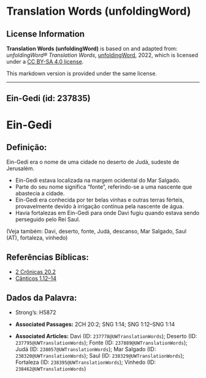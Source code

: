 # Translation Words (unfoldingWord)

## License Information

**Translation Words (unfoldingWord)** is based on and adapted from: _unfoldingWord® Translation Words_, [unfoldingWord](https://unfoldingword.org/utw), 2022, which is licensed under a [CC BY-SA 4.0 license](https://creativecommons.org/licenses/by-sa/4.0/legalcode.en).

This markdown version is provided under the same license.



--------------------------------

## Ein-Gedi (id: 237835)

Ein\-Gedi
=========

Definição:
----------

Ein\-Gedi era o nome de uma cidade no deserto de Judá, sudeste de Jerusalém.

* Ein\-Gedi estava localizada na margem ocidental do Mar Salgado.
* Parte do seu nome significa “fonte”, referindo\-se a uma nascente que abastecia a cidade.
* Ein\-Gedi era conhecida por ter belas vinhas e outras terras férteis, provavelmente devido à irrigação contínua pela nascente de água.
* Havia fortalezas em Ein\-Gedi para onde Davi fugiu quando estava sendo perseguido pelo Rei Saul.

(Veja também: Davi, deserto, fonte, Judá, descanso, Mar Salgado, Saul (AT), fortaleza, vinhedo)

Referências Bíblicas:
---------------------

* [2 Crônicas 20\.2](https://ref.ly/2Chr20:2)
* [Cânticos 1\.12–14](https://ref.ly/Song1:12-Song1:14)

Dados da Palavra:
-----------------

* Strong’s: H5872

* **Associated Passages:** 2CH 20:2; SNG 1:14; SNG 1:12–SNG 1:14
* **Associated Articles:** Davi (ID: `237778@UWTranslationWords`); Deserto (ID: `237795@UWTranslationWords`); Fonte (ID: `237889@UWTranslationWords`); Judá (ID: `238057@UWTranslationWords`); Mar Salgado (ID: `238320@UWTranslationWords`); Saul (ID: `238329@UWTranslationWords`); Fortaleza (ID: `238395@UWTranslationWords`); Vinhedo (ID: `238462@UWTranslationWords`)

